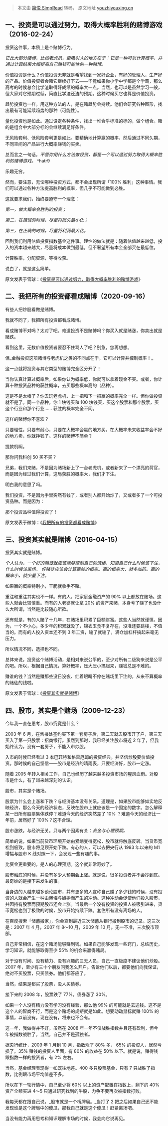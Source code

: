 > 本文由 [简悦 SimpRead](http://ksria.com/simpread/) 转码， 原文地址 [youzhiyouxing.cn](https://youzhiyouxing.cn/n/materials/659)

一、投资是可以通过努力，取得大概率胜利的赌博游戏（2016-02-24）
------------------------------------

投资这件事，本质上是个赌博行为。

_它比大部分赌博，比如老虎机，更吸引人的地方在于：它是一种可以计算概率，并通过计算结果大幅提高自己赚钱可能性的一种赌博。_

价值投资是什么？价值投资无非就是希望找到一家好企业，有好的管理人，生产好的产品。价值投资者会赌它继续好下去——毕竟如果你小学中学都是个学霸，那么高考的时候总会比学渣取得好成绩的概率大一点。当然，也可以是虽然学习一般，但大家对它预期过低，简直比学渣还渣的预期。这种时候买它也算是价值投资。

趋势投资也一样。用这种方法的人，是在赌趋势会持续。他们会研究各种图形，找出最有可能延续趋势的那种（可能性）。

量化投资也是如此。通过设定各种条件，找出一堆合乎标准的标的，做个组合。赌的是组合中大部分标的会继续满足好条件。

无风险套利、低风险套利更是如此。要精确地计算赢的概率，然后通过不同久期，不同空间的产品进行大概率赚钱的买卖。

总而言之一句话，_不管你用什么方法做投资，都是一个可以通过努力取得大概率胜利的赌博游戏。_ ^hatr9

乐趣无穷。

然而，要注意，无论哪种投资方式，都不会出现所谓「100% 胜利」这种事情。我们可以通过各种方法提高胜利的概率，但几乎不可能做到必胜。

这就要求我们，始终要遵守一个理念：

_第一，做大概率会胜利的投资；_

_第二，在错误的时候，尽量将损失最小化；_

_第三，在正确的时候，尽量将利润最大化。_

回到我们利用估值投资指数基金这件事。理性的做法就是：随着估值越来越低，投入的资本越来越大，尽量将成本做到最低，但不奢望所有本金全部买在最低位。

计算胜率，分配资源，等待收获。

说白了，就是这么简单。

原文发表于雪球：《[投资是可以通过努力，取得大概率胜利的赌博游戏](https://xueqiu.com/4776750571/65164605)》

二、我把所有的投资都看成赌博（2020-09-16）
--------------------------

有些人把炒股看做是赌博。

我就不同了，我把所有投资都看成赌博。

看成赌博不对吗？太对了吧。难道投资不是赌博吗？你买入就是赌涨，你卖出就是赌跌。

看到这里，无数价值投资者要忍不住骂人了吧？别急，您再想想。

但_金融投资这项赌博与老虎机之类的不同点在于，它可以计算并控制概率！_

这一点就将投资与其它类型的赌博完全区分开了！

当你认真计算过概率后，如果你认为概率低，你就可以拿着现金不买。或者，你计算十种投资品种的获胜概率，去买那些概率高的（品种）。

这是不是太棒了？你去玩老虎机，上一把和下一把赢的概率完全一样。但你做投资就不是了。同一个品种，你 1 块钱买和 100 块钱买，买这个股票和那个股票，买这个行业和那个行业…… 获胜的概率完全不同。

这样的赌博你不喜欢？

只要理性，只要有耐心，只要在大概率会赢的地方买，在大概率未来收益率会不好的地方卖，你就挣钱了。这样的赌博不简单？

提款机啊。

那你问我科创 50 买不买？

兄弟，我们来赌，不是因为赌场新上了一台老虎机，或者新来了一个漂亮的荷官，而是因为经过我们计算，这局获胜的概率大，我们才下注。

明白我的意思了吗。

我们投资，不是因为手里突然有钱了，或者别人都开始炒了，又或者多了一个可投资品种。而是因为：

那个投资品种值得投资了！

原文发表于微博：《[我把所有的投资都看成赌博](https://weibo.com/5687069307/JkRF9vE1u?from=page_1005055687069307_profile&wvr=6&mod=weibotime&type=comment)》

三、投资其实就是赌博（2016-04-15）
----------------------

投资其实就是赌博。

_个人认为，一个好的赌徒就应该能够控制自己的情绪，知道自己什么时候该下注，什么时候该离场。 好赌徒应该会计算赢钱的概率。赢的概率大，就多加码。赢的概率小，就少量下注。_

如果赢的概率特别小，干脆就收手不赌。

重注和重注其实也不一样。有的人，把家庭金融资产的 90% 以上都放在赌场。这些人就会比较慎重。而有的人老婆就让拿 20% 的资产来赌，本身亏了赚了也没什么大所谓，当然是比较随心所欲。

还有就是，有的人赌了十几年，在赌场里积累了巨额财富。这些人当然就谨慎。因为，一个不小心，多少年的积累就没了，锦衣玉食不复存在，没准还要跳楼，不值当的。而有的人投入资本还不到 3 年工资，输了就输了，满仓加杠杆搞起来毫无压力。

所以情况不同，选择也不同。

总体来说，投资这个赌博活动，是相对来说公平的，至少对所有二级狗来说是公平的吧。所以，根据自己情况，算好概率，压大压小搞起来，赚钱总是不难的。

赚谁的钱？当然是赚那些没日没夜、红着眼睛不停在赌场里下注的，从来不算概率的赌徒的钱啦。

原文发表于雪球：《[投资其实就是赌博](https://xueqiu.com/4776750571/67486142)》

四、股市，其实是个赌场（2009-12-23）
-----------------------

今年我一直在思考，股市究竟是什么？

2003 年 6 月，在售楼处签约买下第一套房子后，第二天就去股市开了户，第三天买入了第一只股票：招商银行。虽然到那时，我已经关注股市将近 2 年了，但我始终认为，没有一套房子，不能入市炒股。

入市的时候已经看过 3 本巴菲特和格雷厄姆的投资经典。并坚信炒股要价值投资。那时候的自己坚信——股市是经济的晴雨表，只要经济好，股市一定涨。

随着 2005 年转入相关工作，自己也经历了越来越多投资市场的腥风血雨。对股市是什么，有了越来越深刻的认识。

股市，其实是个赌场。

股票为什么会上涨和下跌？与经济基本没有关系。道理是，如果股市能够如实地反映经济，那么今天的经济状态，反映在股市上就应该是一个固定的数字。怎么解释某一日所有股票集体跌停？难道今天的经济突然差了 10% ？难道今天的经济比一年前，居然好了 100%？这不合理。

股市涨跌，与经济无关。只与两个因素有关：_资金与心理预期。_

简单的说，如果当前货币环境开始由紧缩变得宽松，股市就将触底反转。当货币宽松到极致，股市将见顶开始下跌。有心的人，可以去把央行从 1993 年以来的 M1 增幅与股市 K 线对照一下，会发现一些有趣的事。

比资金更重要的，是人的心理预期。这个就非常奇妙了。

股市触底的时候，并没有多少人预期会上涨。就是说，很多投资者并不会抄到底。最奇妙的是接下来发生的事。

当身边的人越来越多谈论股市，并有更多的人宣称自己赚了多少钱的时候，没有投资的人就会产生一种由懊悔与嫉妒而产生的冲动。这种冲动会促使他们投入股市，并因持有股票而预期股市还会上涨。当最后一个没有投资的投资人被吸引进来，货币宽松也到了极致的时候，股市开始持续下跌。套住所有没有离场的人。

在百度搜索「储蓄搬家」，你会查到最近三次储蓄从银行搬到股市的记录。这三次是：2007 年 4 月，2007 年 8～10 月，2009 年 10 月。无一不准，三次股市顶部。

自己非常相信，在这个赌场能够赚到钱。如果自己能够发现一些窍门，总结历史，学习知识，就能够取得至少 55% 的机会来赢得赌局。

对于没有时间、没有精力、没有兴趣的三无人员，自己一直极度不建议他们炒股。2007 年，至少有三十个朋友问我怎么开户。告诉他们以后，都要他们向我保证，绝对不买股票，只买债券。他们都答应了。

当然，结果是都买了股票，没人买债券。

接下来的 2008 年，股票跌了 77%，债券涨了 30%。

如果一个人没有精力没有学习没有经验，那么他 99% 的可能就是去送钱。这不是这个人的智商不行，而是这个赌场的规矩就是如此。想要动动鼠标就赚 100% 的事情，以前没有，现在没有，将来也不会有。

这一年，我做得并不好。虽然在 2008 年一年不仅战胜指数并且还有盈利，但今年被指数战胜了。当然，自己并不是孤独者。

据央行统计，2009 年 1 月到 10 月，指数涨了 80% 多， 65% 的投资人，居然亏损了。35% 赚钱的投资人里面，有 80% 的收益在 50% 以下。就是说，赚得钱跟指数一样的投资者，有 2% 左右。

当然，基金经理表现得一如既往地差。400 多只股票基金，只有 7 只战胜了指数，比例跟市场平均值差不多。

所以在下一轮行情中，自己至少将 60% 以上的资产配置在指数上，剩下的 40% 资产全额买进 4～5 只通过研究找到的牛股，力争不要再次被指数打败。

我每天都在跟自己说，_股市就是一个桥牌局。_当打了 2 把之后如果自己还不能发现谁是这个牌局中的傻瓜，那我自己就是这个傻瓜！赶紧离场吧。

当没有能力再用思考和知识理解市场的时候，我会向它说再见。